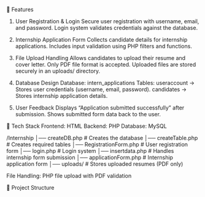 🔹 Features
1. User Registration & Login
Secure user registration with username, email, and password.
Login system validates credentials against the database.

2. Internship Application Form
Collects candidate details for internship applications.
Includes input validation using PHP filters and functions.

3. File Upload Handling
Allows candidates to upload their resume and cover letter.
Only PDF file format is accepted.
Uploaded files are stored securely in an uploads/ directory.

4. Database Design
Database: intern_applications
Tables:
useraccount → Stores user credentials (username, email, password).
candidates → Stores internship application details.

5. User Feedback
Displays “Application submitted successfully” after submission.
Shows submitted form data back to the user.

🔹 Tech Stack
Frontend: HTML
Backend: PHP
Database: MySQL

/Internship
│── createDB.php           # Creates the database
│── createTable.php        # Creates required tables
│── RegistrationForm.php   # User registration form
│── login.php              # Login system
│── insertdata.php         # Handles internship form submission
│── applicationForm.php    # Internship application form
│── uploads/               # Stores uploaded resumes (PDF only)

File Handling: PHP file upload with PDF validation

🔹 Project Structure
